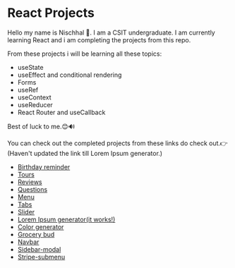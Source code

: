 # React Projects

Hello my name is Nischhal 🙋. 
I am a CSIT undergraduate. I am currently learning React and i am completing the projects from this repo.

From these projects i will be learning all these topics:
* useState
* useEffect and conditional rendering
* Forms
* useRef
* useContext
* useReducer
* React Router and useCallback

Best of luck to me.😊🔊

You can check out the completed projects from these links do check out.👉
(Haven't updated the link till Lorem Ipsum generator.)
* [Birthday reminder](#)
* [Tours](#)
* [Reviews](#)
* [Questions](#)
* [Menu](#)
* [Tabs](#)
* [Slider](#)
* [Lorem Ipsum generator(it works!)](loremugen.netlify.app)
* [Color generator](shadegenerator.netlify.app)
* [Grocery bud](https://grocerybuddy123.netlify.app)
* [Navbar](responavvy.netlify.app)
* [Sidebar-modal](melodious-profiterole-1fbb5d.netlify.app)
* [Stripe-submenu](https://elegant-kleicha-42d263.netlify.app/)





